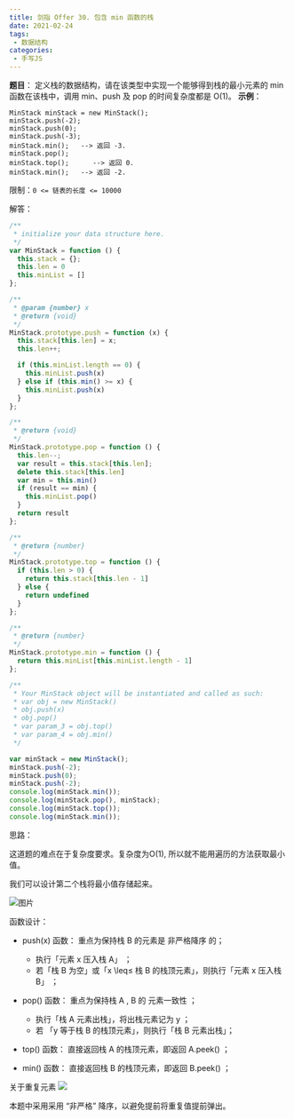```yaml
---
title: 剑指 Offer 30. 包含 min 函数的栈
date: 2021-02-24
tags:
 - 数据结构
categories:
 - 手写JS
---
```

**题目**：
定义栈的数据结构，请在该类型中实现一个能够得到栈的最小元素的 min 函数在该栈中，调用 min、push 及 pop 的时间复杂度都是 O(1)。
**示例**：
```
MinStack minStack = new MinStack();
minStack.push(-2);
minStack.push(0);
minStack.push(-3);
minStack.min();   --> 返回 -3.
minStack.pop();
minStack.top();      --> 返回 0.
minStack.min();   --> 返回 -2.
```

限制：```0 <= 链表的长度 <= 10000```

解答：
```js
/**
 * initialize your data structure here.
 */
var MinStack = function () {
  this.stack = {};
  this.len = 0
  this.minList = []
};

/** 
 * @param {number} x
 * @return {void}
 */
MinStack.prototype.push = function (x) {
  this.stack[this.len] = x;
  this.len++;

  if (this.minList.length == 0) {
    this.minList.push(x)
  } else if (this.min() >= x) {
    this.minList.push(x)
  }
};

/**
 * @return {void}
 */
MinStack.prototype.pop = function () {
  this.len--;
  var result = this.stack[this.len];
  delete this.stack[this.len]
  var min = this.min()
  if (result == min) {
    this.minList.pop()
  }
  return result
};

/**
 * @return {number}
 */
MinStack.prototype.top = function () {
  if (this.len > 0) {
    return this.stack[this.len - 1]
  } else {
    return undefined
  }
};

/**
 * @return {number}
 */
MinStack.prototype.min = function () {
  return this.minList[this.minList.length - 1]
};

/**
 * Your MinStack object will be instantiated and called as such:
 * var obj = new MinStack()
 * obj.push(x)
 * obj.pop()
 * var param_3 = obj.top()
 * var param_4 = obj.min()
 */

var minStack = new MinStack();
minStack.push(-2);
minStack.push(0);
minStack.push(-2);
console.log(minStack.min());
console.log(minStack.pop(), minStack);
console.log(minStack.top());
console.log(minStack.min());

```

思路：

这道题的难点在于复杂度要求。复杂度为O(1), 所以就不能用遍历的方法获取最小值。

我们可以设计第二个栈将最小值存储起来。

![图片](https://pic.leetcode-cn.com/1599880866-aLaPYz-Picture1.png)

函数设计：
- push(x) 函数： 重点为保持栈 B 的元素是 非严格降序 的；
  - 执行「元素 x 压入栈 A」 ；
  - 若「栈 B 为空」或「x \leq≤ 栈 B 的栈顶元素」，则执行「元素 x 压入栈 B」 ；

- pop() 函数： 重点为保持栈 A , B 的 元素一致性 ；
  - 执行「栈 A 元素出栈」，将出栈元素记为 y ；
  - 若 「y 等于栈 B 的栈顶元素」，则执行「栈 B 元素出栈」；

- top() 函数： 直接返回栈 A 的栈顶元素，即返回 A.peek() ；

- min() 函数： 直接返回栈 B 的栈顶元素，即返回 B.peek() ；

关于重复元素
![](https://pic.leetcode-cn.com/1600086305-BSfBJu-Picture2.png)

本题中采用采用 “非严格” 降序，以避免提前将重复值提前弹出。